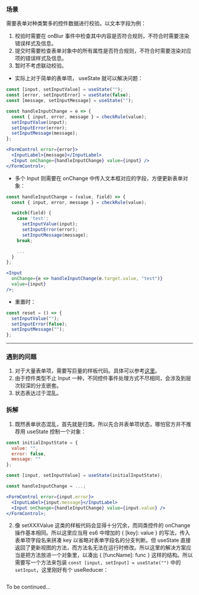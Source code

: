 ### 场景

需要表单对种类繁多的控件数据进行校验。以文本字段为例：

1. 校验时需要在 onBlur 事件中检查其中内容是否符合规则，不符合时需要渲染错误样式及信息。
2. 提交时需要检查表单对象中的所有属性是否符合规则，不符合时需要渲染对应项的错误样式及信息。
3. 暂时不考虑联动校验。

- 实际上对于简单的表单项， useState 就可以解决问题：

```jsx
const [input, setInputValue] = useState("");
const [error, setInputError] = useState(false);
const [message, setInputMessage] = useState("");

const handleInputChange = e => {
  const { input, error, message } = checkRule(value);
  setInputValue(input);
  setInputError(error);
  setInputMessage(message);
};

<FormControl error={error}>
  <InputLabel>{message}</InputLabel>
  <Input onChange={handleInputChange} value={input} />
</FormControl>;
```

- 多个 Input 则需要在 onChange 中传入文本框对应的字段，方便更新表单对象：

```jsx
const handleInputChange = (value, field) => {
  const { input, error, message } = checkRule(value);

  switch(field) {
    case 'test':
      setInputValue(input);
      setInputError(error);
      setInputMessage(message);
    break;

    ...
  }
};

<Input
  onChange={e => handleInputChange(e.target.value, "test")}
  value={input}
/>;
```

- 重置时：

```jsx
const reset = () => {
  setInputValue("");
  setInputError(false);
  setInputMessage("");
};
```

---

### 遇到的问题

1. 对于大量表单项，需要写巨量的样板代码。具体可以参考[这里](https://github.com/orzyyyy/memo/blob/dc0b379773fdc395ac8db5cb8374f3444300fad4/src/controller/StockAndShipmentDataController.tsx#L18)。
2. 由于控件类型不止 Input 一种，不同控件事件处理方式不尽相同，会涉及到层次较深的分支嵌套。
3. 状态表达过于混乱。

### 拆解

1. 既然表单状态混乱，首先就是归类。所以先合并表单项状态，哪怕官方并不推荐用 useState 控制一个对象：

```jsx
const initialInputState = {
  value: "",
  error: false,
  message: ""
};

const [input, setInputValue] = useState(initialInputState);

const handleInputChange = ...;

<FormControl error={input.error}>
  <InputLabel>{input.message}</InputLabel>
  <Input onChange={handleInputChange} value={input.value} />
</FormControl>;
```

2. 像 setXXXValue 这类的样板代码会显得十分冗余，而同类控件的 onChange 操作基本相同。所以这里应当用 es6 中增加的 { [key]: value } 的写法，传入表单项字段名来拼凑 key 以省略对表单字段名的分支判断。但 useState 直接返回了更新视图的方法，而方法名无法在运行时修改。所以这里的解决方案应当是把方法放进一个对象里，以凑出 { [funcName]: func } 这样的结构。所以需要写一个方法来包装 `const [input, setInput] = useState("")` 中的 `setInput`，这里刚好有个 useReducer：

```jsx
```

To be continued...
